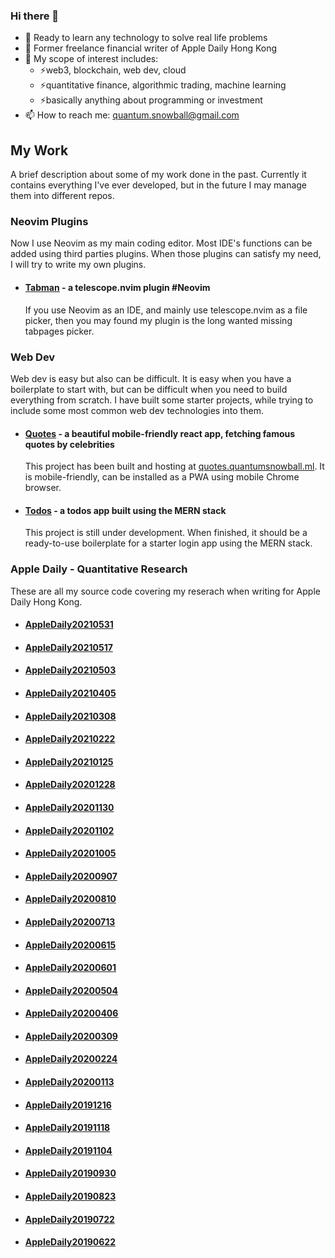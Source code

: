 ### Hi there 👋
- 🔭 Ready to learn any technology to solve real life problems
- 🔭 Former freelance financial writer of Apple Daily Hong Kong
- 🌱 My scope of interest includes:
  - ⚡web3, blockchain, web dev, cloud 
  - ⚡quantitative finance, algorithmic trading, machine learning
  - ⚡basically anything about programming or investment
- 📫 How to reach me: <quantum.snowball@gmail.com>

## My Work

A brief description about some of my work done in the past. Currently it contains everything I've ever developed, but in the future I may manage them into different repos.

### Neovim Plugins

Now I use Neovim as my main coding editor. Most IDE's functions can be added using third parties plugins. When those plugins can satisfy my need, I will try to write my own plugins.

- #### [Tabman](https://github.com/quantumsnowball/telescope-tabman.nvim) - a telescope.nvim plugin #Neovim
  If you use Neovim as an IDE, and mainly use telescope.nvim as a file picker, then you may found my plugin is the long wanted missing tabpages picker.

### Web Dev

Web dev is easy but also can be difficult. It is easy when you have a boilerplate to start with, but can be difficult when you need to build everything from scratch. I have built some starter projects, while trying to include some most common web dev technologies into them.

- #### [Quotes](https://github.com/quantumsnowball/quotes.quantumsnowball) - a beautiful mobile-friendly react app, fetching famous quotes by celebrities
  This project has been built and hosting at [quotes.quantumsnowball.ml](https://quotes.quantumsnowball.ml/). It is mobile-friendly, can be installed as a PWA using mobile Chrome browser.
- #### [Todos](https://github.com/quantumsnowball/todos-domain) - a todos app built using the MERN stack
  This project is still under development. When finished, it should be a ready-to-use boilerplate for a starter login app using the MERN stack.

### Apple Daily - Quantitative Research

These are all my source code covering my reserach when writing for Apple Daily Hong Kong.

- #### [AppleDaily20210531](https://github.com/quantumsnowball/AppleDaily20210531)
- #### [AppleDaily20210517](https://github.com/quantumsnowball/AppleDaily20210517)
- #### [AppleDaily20210503](https://github.com/quantumsnowball/AppleDaily20210503)
- #### [AppleDaily20210405](https://github.com/quantumsnowball/AppleDaily20210405)
- #### [AppleDaily20210308](https://github.com/quantumsnowball/AppleDaily20210308)
- #### [AppleDaily20210222](https://github.com/quantumsnowball/AppleDaily20210222)
- #### [AppleDaily20210125](https://github.com/quantumsnowball/AppleDaily20210125)
- #### [AppleDaily20201228](https://github.com/quantumsnowball/AppleDaily20201228)
- #### [AppleDaily20201130](https://github.com/quantumsnowball/AppleDaily20201130)
- #### [AppleDaily20201102](https://github.com/quantumsnowball/AppleDaily20201102)
- #### [AppleDaily20201005](https://github.com/quantumsnowball/AppleDaily20201005)
- #### [AppleDaily20200907](https://github.com/quantumsnowball/AppleDaily20200907)
- #### [AppleDaily20200810](https://github.com/quantumsnowball/AppleDaily20200810)
- #### [AppleDaily20200713](https://github.com/quantumsnowball/AppleDaily20200713)
- #### [AppleDaily20200615](https://github.com/quantumsnowball/AppleDaily20200615)
- #### [AppleDaily20200601](https://github.com/quantumsnowball/AppleDaily20200601)
- #### [AppleDaily20200504](https://github.com/quantumsnowball/AppleDaily20200504)
- #### [AppleDaily20200406](https://github.com/quantumsnowball/AppleDaily20200406)
- #### [AppleDaily20200309](https://github.com/quantumsnowball/AppleDaily20200309)
- #### [AppleDaily20200224](https://github.com/quantumsnowball/AppleDaily20200224)
- #### [AppleDaily20200113](https://github.com/quantumsnowball/AppleDaily20200113)
- #### [AppleDaily20191216](https://github.com/quantumsnowball/AppleDaily20191216)
- #### [AppleDaily20191118](https://github.com/quantumsnowball/AppleDaily20191118)
- #### [AppleDaily20191104](https://github.com/quantumsnowball/AppleDaily20191104)
- #### [AppleDaily20190930](https://github.com/quantumsnowball/AppleDaily20190930)
- #### [AppleDaily20190823](https://github.com/quantumsnowball/AppleDaily20190823)
- #### [AppleDaily20190722](https://github.com/quantumsnowball/AppleDaily20190722)
- #### [AppleDaily20190622](https://github.com/quantumsnowball/AppleDaily20190622)

<!--
**quantumsnowball/QuantumSnowball** is a ✨ _special_ ✨ repository because its `README.md` (this file) appears on your GitHub profile.

Here are some ideas to get you started:

- 🔭 I’m currently working on ...
- 🌱 I’m currently learning ...
- 👯 I’m looking to collaborate on ...
- 🤔 I’m looking for help with ...
- 💬 Ask me about ...
- 📫 How to reach me: ...
- 😄 Pronouns: ...
- ⚡ Fun fact: ...
-->
